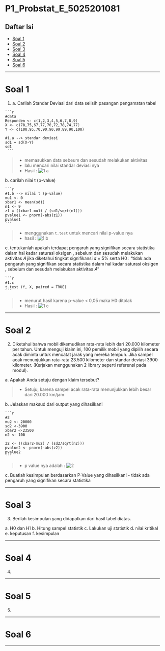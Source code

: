# P1_Probstat_E_5025201081

## Daftar Isi
* [Soal 1](#soal-1)
* [Soal 2](#soal-2)
* [Soal 3](#soal-3)
* [Soal 4](#soal-4)
* [Soal 5](#soal-5)
* [Soal 6](#soal-6)

<hr>

# Soal 1

 1.  a. Carilah Standar Deviasi dari data selisih pasangan pengamatan tabel

    ```r
    #data
    Responden <- c(1,2,3,4,5,6,7,8,9)
    X <- c(78,75,67,77,70,72,78,74,77)
    Y <- c(100,95,70,90,90,90,89,90,100)

    #1.a --> standar deviasi
    sd1 = sd(X-Y)
    sd1
     ```

> - memasukkan data sebeum dan sesudah melakukan aktivitas
> - lalu mencari nilai standar deviasi nya
> - Hasil :
![1 a](https://user-images.githubusercontent.com/81240334/170875765-e954f0b9-ee68-4a9b-a1a8-6bcfc90b7131.jpg)

b. carilah nilai t (p-value)


    ```r
    #1.b --> nilai t (p-value)
    mu1 <- 0
    xbar1 <- mean(sd1)
    n1 <- 9
    z1 = ((xbar1-mu1) / (sd1/sqrt(n1)))
    pvalue1 <- pnorm(-abs(z1))
    pvalue1
    ```
> - menggunakan `t.test` untuk mencari  nilai p-value nya
> - hasil : 
![1 b](https://user-images.githubusercontent.com/81240334/170875771-40825cbf-4a24-4df5-8f79-f618b6559e39.jpg)

c. tentukanlah apakah terdapat pengaruh yang signifikan secara statistika dalam hal kadar saturasi oksigen , sebelum dan sesudah melakukan aktivitas 𝐴 jika diketahui tingkat signifikansi 𝛼 = 5% serta H0 : “tidak ada pengaruh yang signifikan secara statistika dalam hal kadar saturasi oksigen , sebelum dan sesudah melakukan aktivitas 𝐴”

    ```r
    #1.c
    t.test (Y, X, paired = TRUE)
    ```
> - menurut hasil karena p-value < 0,05 maka H0 ditolak
> - Hasil : 
![1 c](https://user-images.githubusercontent.com/81240334/170875786-c9e64755-4b26-4553-8eb8-b6300ed5088f.jpg)

    
<hr>

# Soal 2

2. Diketahui bahwa mobil dikemudikan rata-rata lebih dari 20.000 kilometer per tahun. Untuk menguji klaim ini, 100 pemilik mobil yang dipilih secara acak diminta untuk mencatat jarak yang mereka tempuh. Jika sampel acak menunjukkan rata-rata 23.500 kilometer dan standar deviasi 3900 kilometer. (Kerjakan menggunakan 2 library seperti referensi pada modul).

a. Apakah Anda setuju dengan klaim tersebut?

> - Setuju, karena sampel acak rata-rata menunjukkan lebih besar dari 20.000 km/jam
     
b. Jelaskan maksud dari output yang dihasilkan!

    ```r
    #2
    mu2 <- 20000
    sd2 <-3900
    xbar2 <-23500
    n2 <- 100

    z2 <- ((xbar2-mu2) / (sd2/sqrt(n2)))
    pvalue2 <- pnorm(-abs(z2))
    pvalue2
    ```

> - p value nya adalah : 
![2](https://user-images.githubusercontent.com/81240334/170875788-66b7bba4-fc6a-4483-a57f-3e4b2ccf0257.jpg)

c. Buatlah kesimpulan berdasarkan P-Value yang dihasilkan!
    - tidak ada pengaruh yang signifikan secara statistika


<hr>

# Soal 3
3. Berilah kesimpulan yang didapatkan dari hasil tabel diatas. 

a. H0 dan H1
b. Hitung sampel statistik
c. Lakukan uji statistik
d. nilai kritikal
e. keputusan
f. kesimpulan

<hr>

# Soal 4

4. 
<hr>

# Soal 5

5. 

<hr>

# Soal 6

<hr>
